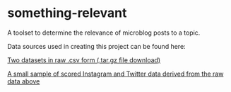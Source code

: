 # something-relevant


A toolset to determine the relevance of microblog posts to a topic.

Data sources used in creating this project can be found here:

[Two datasets in raw .csv form (.tar.gz file download)](https://drive.google.com/file/d/0BxpbAnRtTVtSUXJ3TDNvejZ6dVk/view "Title")

[A small sample of scored Instagram and Twitter data derived from the raw data above](https://drive.google.com/file/d/0Bx9zkJa1pedpcU8zVkdjVDJDWkk/view "Title")